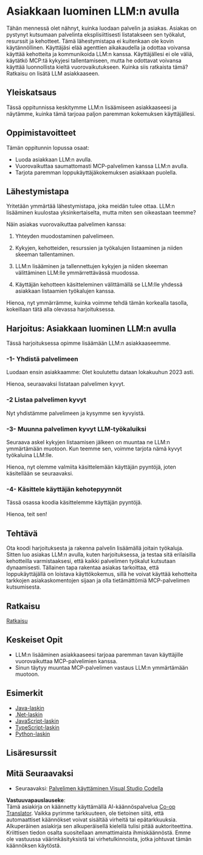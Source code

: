 <!--
CO_OP_TRANSLATOR_METADATA:
{
  "original_hash": "abbb199eb22fdffa44a0de4db6a5ea49",
  "translation_date": "2025-05-17T10:23:28+00:00",
  "source_file": "03-GettingStarted/03-llm-client/README.md",
  "language_code": "fi"
}
-->
# Asiakkaan luominen LLM:n avulla

Tähän mennessä olet nähnyt, kuinka luodaan palvelin ja asiakas. Asiakas on pystynyt kutsumaan palvelinta eksplisiittisesti listatakseen sen työkalut, resurssit ja kehotteet. Tämä lähestymistapa ei kuitenkaan ole kovin käytännöllinen. Käyttäjäsi elää agenttien aikakaudella ja odottaa voivansa käyttää kehotteita ja kommunikoida LLM:n kanssa. Käyttäjällesi ei ole väliä, käytätkö MCP:tä kykyjesi tallentamiseen, mutta he odottavat voivansa käyttää luonnollista kieltä vuorovaikutukseen. Kuinka siis ratkaista tämä? Ratkaisu on lisätä LLM asiakkaaseen.

## Yleiskatsaus

Tässä oppitunnissa keskitymme LLM:n lisäämiseen asiakkaaseesi ja näytämme, kuinka tämä tarjoaa paljon paremman kokemuksen käyttäjällesi.

## Oppimistavoitteet

Tämän oppitunnin lopussa osaat:

- Luoda asiakkaan LLM:n avulla.
- Vuorovaikuttaa saumattomasti MCP-palvelimen kanssa LLM:n avulla.
- Tarjota paremman loppukäyttäjäkokemuksen asiakkaan puolella.

## Lähestymistapa

Yritetään ymmärtää lähestymistapa, joka meidän tulee ottaa. LLM:n lisääminen kuulostaa yksinkertaiselta, mutta miten sen oikeastaan teemme?

Näin asiakas vuorovaikuttaa palvelimen kanssa:

1. Yhteyden muodostaminen palvelimeen.

1. Kykyjen, kehotteiden, resurssien ja työkalujen listaaminen ja niiden skeeman tallentaminen.

1. LLM:n lisääminen ja tallennettujen kykyjen ja niiden skeeman välittäminen LLM:lle ymmärrettävässä muodossa.

1. Käyttäjän kehotteen käsitteleminen välittämällä se LLM:lle yhdessä asiakkaan listaamien työkalujen kanssa.

Hienoa, nyt ymmärrämme, kuinka voimme tehdä tämän korkealla tasolla, kokeillaan tätä alla olevassa harjoituksessa.

## Harjoitus: Asiakkaan luominen LLM:n avulla

Tässä harjoituksessa opimme lisäämään LLM:n asiakkaaseemme.

### -1- Yhdistä palvelimeen

Luodaan ensin asiakkaamme:
Olet koulutettu dataan lokakuuhun 2023 asti.

Hienoa, seuraavaksi listataan palvelimen kyvyt.

### -2 Listaa palvelimen kyvyt

Nyt yhdistämme palvelimeen ja kysymme sen kyvyistä.

### -3- Muunna palvelimen kyvyt LLM-työkaluiksi

Seuraava askel kykyjen listaamisen jälkeen on muuntaa ne LLM:n ymmärtämään muotoon. Kun teemme sen, voimme tarjota nämä kyvyt työkaluina LLM:lle.

Hienoa, nyt olemme valmiita käsittelemään käyttäjän pyyntöjä, joten käsitellään se seuraavaksi.

### -4- Käsittele käyttäjän kehotepyynnöt

Tässä osassa koodia käsittelemme käyttäjän pyyntöjä.

Hienoa, teit sen!

## Tehtävä

Ota koodi harjoituksesta ja rakenna palvelin lisäämällä joitain työkaluja. Sitten luo asiakas LLM:n avulla, kuten harjoituksessa, ja testaa sitä erilaisilla kehotteilla varmistaaksesi, että kaikki palvelimen työkalut kutsutaan dynaamisesti. Tällainen tapa rakentaa asiakas tarkoittaa, että loppukäyttäjällä on loistava käyttökokemus, sillä he voivat käyttää kehotteita tarkkojen asiakaskomentojen sijaan ja olla tietämättömiä MCP-palvelimen kutsumisesta.

## Ratkaisu

[Ratkaisu](/03-GettingStarted/03-llm-client/solution/README.md)

## Keskeiset Opit

- LLM:n lisääminen asiakkaaseesi tarjoaa paremman tavan käyttäjille vuorovaikuttaa MCP-palvelimien kanssa.
- Sinun täytyy muuntaa MCP-palvelimen vastaus LLM:n ymmärtämään muotoon.

## Esimerkit

- [Java-laskin](../samples/java/calculator/README.md)
- [.Net-laskin](../../../../03-GettingStarted/samples/csharp)
- [JavaScript-laskin](../samples/javascript/README.md)
- [TypeScript-laskin](../samples/typescript/README.md)
- [Python-laskin](../../../../03-GettingStarted/samples/python) 

## Lisäresurssit

## Mitä Seuraavaksi

- Seuraavaksi: [Palvelimen käyttäminen Visual Studio Codella](/03-GettingStarted/04-vscode/README.md)

**Vastuuvapauslauseke**:  
Tämä asiakirja on käännetty käyttämällä AI-käännöspalvelua [Co-op Translator](https://github.com/Azure/co-op-translator). Vaikka pyrimme tarkkuuteen, ole tietoinen siitä, että automaattiset käännökset voivat sisältää virheitä tai epätarkkuuksia. Alkuperäinen asiakirja sen alkuperäisellä kielellä tulisi pitää auktoriteettina. Kriittisen tiedon osalta suositellaan ammattimaista ihmiskäännöstä. Emme ole vastuussa väärinkäsityksistä tai virhetulkinnoista, jotka johtuvat tämän käännöksen käytöstä.